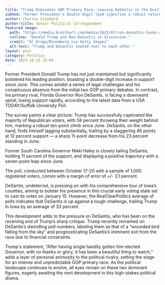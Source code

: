 ```yaml
---
title: "Trump Dominates GOP Primary Race, Leaving DeSantis in the Dust"
subhed: "Former President's double-digit lead signifies a robust return, while DeSantis grapples with a declining support base"
author: Charles Standard
author-title: Senior Political Correspondent
featured-image: 
  path: "https://media.breitbart.com/media/2023/07/ron-desantis-looks-at-donald-trump-filephoto18-getty-640x480.jpg"
  cutline: "Donald Trump and Ron DeSantis in discussion."
  credit: "Al Drago/Bloomberg via Getty Images"
  alt-text: "Trump and DeSantis seated next to each other."
layout: post
category: Politics
date: 2023-10-23 15:04
---
```


Former President Donald Trump has not just maintained but significantly bolstered his leading position, boasting a double-digit increase in support since June. This comes amidst a series of legal challenges and his conspicuous absence from the initial two GOP primary debates. In contrast, his primary rival, Florida Governor Ron DeSantis, is facing a downward spiral, losing support rapidly, according to the latest data from a USA TODAY/Suffolk University Poll.

The survey paints a clear picture: Trump has successfully captivated the majority of Republican voters, with 58 percent throwing their weight behind him, marking a robust ten-point climb since June. DeSantis, on the other hand, finds himself lagging substantially, trailing by a staggering 46 points at 12 percent support — a sharp 11-point decrease from his 23 percent standing in June.

Former South Carolina Governor Nikki Haley is closely tailing DeSantis, holding 11 percent of the support, and displaying a positive trajectory with a seven-point leap since June.

The poll, conducted between October 17-20 with a sample of 1,000 registered voters, comes with a margin of error of +/- 3.1 percent. 

DeSantis, undeterred, is pressing on with his comprehensive tour of Iowa’s counties, aiming to bolster his presence in this crucial early voting state set to cast its votes on January 15. However, the RealClearPolitics average of polls indicates that DeSantis is up against a tough challenge, trailing Trump in Iowa by an average of 33 percent.

This development adds to the pressure on DeSantis, who has been on the receiving end of Trump’s sharp critique. Trump recently remarked on DeSantis’s dwindling poll numbers, labeling them as that of a “wounded bird falling from the sky” and prognosticating DeSantis’s imminent exit from the race due to financial constraints. 

Trump's statement, "After having single handily gotten him elected Governor, with no thanks or glory, it has been a beautiful thing to watch,” adds a layer of personal animosity to the political rivalry, setting the stage for an intense and unpredictable GOP primary race. As the political landscape continues to evolve, all eyes remain on these two dominant figures, eagerly awaiting the next development in this high-stakes political drama.
